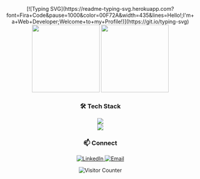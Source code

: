 <div align="center">
  
  <div align="center">
  [![Typing SVG](https://readme-typing-svg.herokuapp.com?font=Fira+Code&pause=1000&color=00F72A&width=435&lines=Hello!;I'm+a+Web+Developer;Welcome+to+my+Profile!)](https://git.io/typing-svg)
  </div>
  
  <!-- Animated Stats -->
  <div align="center">
    <img height="180em" src="https://github-readme-stats.vercel.app/api?username=irawanap&show_icons=true&theme=radical&count_private=true&hide_border=true&animated=true" />
    <img height="180em" src="https://github-readme-stats.vercel.app/api/top-langs/?username=irawanap&layout=compact&theme=radical&hide_border=true&animated=true" />
  </div>

  <!-- Animated Skills -->
  <h3>🛠 Tech Stack</h3>
  <div>
    <img src="https://skillicons.dev/icons?i=js,react,nodejs,py,go,mysql,mongodb,firebase&theme=dark&animate=true" />
    <br/>
    <img src="https://skillicons.dev/icons?i=git,github,vscode,figma,gcp,docker&theme=dark&animate=true" />
  </div>

  <!-- Contact -->
  <h3>📫 Connect</h3>
  <p>
    <a href="https://linkedin.com/in/irawanajipangestu">
      <img alt="LinkedIn" src="https://img.shields.io/badge/LinkedIn-irawanaajipangestu-blue?style=for-the-badge&logo=linkedin&logoColor=white" />
    </a>
    <a href="mailto:irawanajhi22@gmail.com">
      <img alt="Email" src="https://img.shields.io/badge/Email-Contact%20Me-red?style=for-the-badge&logo=gmail&logoColor=white" />
    </a>
  </p>

  <!-- Visitor Counter -->
  <p align="center"> 
    <img src="https://profile-counter.glitch.me/irawanap/count.svg" alt="Visitor Counter" /> 
  </p>

</div>
